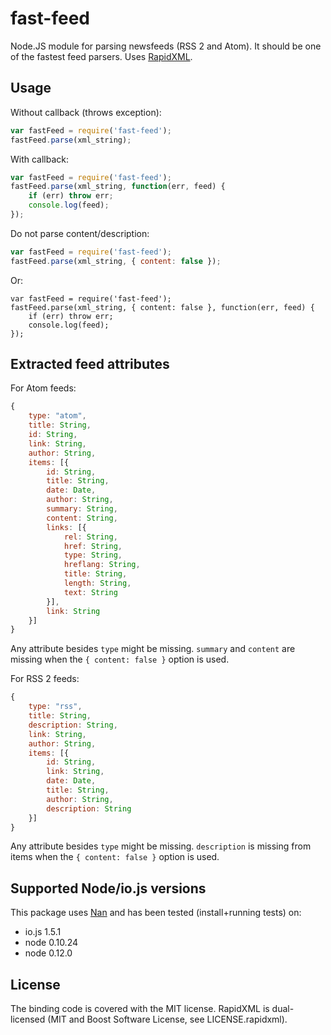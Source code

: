 # fast-feed

Node.JS module for parsing newsfeeds (RSS 2 and Atom). It should be one
of the fastest feed parsers. Uses [RapidXML](http://rapidxml.sourceforge.net/).

## Usage

Without callback (throws exception):

```javascript
var fastFeed = require('fast-feed');
fastFeed.parse(xml_string);
```

With callback:

```javascript
var fastFeed = require('fast-feed');
fastFeed.parse(xml_string, function(err, feed) {
    if (err) throw err;
    console.log(feed);
});
```

Do not parse content/description:

```javascript
var fastFeed = require('fast-feed');
fastFeed.parse(xml_string, { content: false });
```

Or:

```
var fastFeed = require('fast-feed');
fastFeed.parse(xml_string, { content: false }, function(err, feed) {
    if (err) throw err;
    console.log(feed);
});
```

## Extracted feed attributes

For Atom feeds:

```javascript
{
    type: "atom",
    title: String,
    id: String,
    link: String,
    author: String,
    items: [{
        id: String,
        title: String,
        date: Date,
        author: String,
        summary: String,
        content: String,
        links: [{
            rel: String,
            href: String,
            type: String,
            hreflang: String,
            title: String,
            length: String,
            text: String
        }],
        link: String
    }]
}
```

Any attribute besides `type` might be missing. `summary` and `content` are missing when
the `{ content: false }` option is used.

For RSS 2 feeds:

```javascript
{
    type: "rss",
    title: String,
    description: String,
    link: String,
    author: String,
    items: [{
        id: String,
        link: String,
        date: Date,
        title: String,
        author: String,
        description: String
    }]
}
```

Any attribute besides `type` might be missing. `description` is missing from items when
the `{ content: false }` option is used.

## Supported Node/io.js versions

This package uses [Nan](https://github.com/rvagg/nan) and has been tested (install+running tests) on:

 * io.js 1.5.1
 * node 0.10.24
 * node 0.12.0

## License

The binding code is covered with the MIT license. RapidXML is dual-licensed
(MIT and Boost Software License, see LICENSE.rapidxml).
